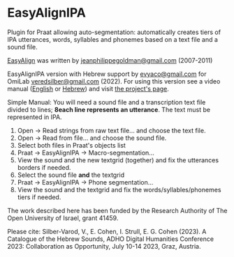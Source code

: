 # EasyAlignIPA
Plugin for Praat allowing auto-segmentation: automatically creates tiers of IPA utterances, words, syllables and phonemes based on a text file and a sound file.

[EasyAlign](http://latlcui.unige.ch/phonetique/easyalign.php) was written by jeanphilippegoldman@gmail.com (2007-2011)

EasyAlignIPA version with Hebrew support by evyaco@gmail.com for OmiLab veredsilber@gmail.com (2022). For using this version see a video manual ([English](https://openu.zoom.us/rec/share/9Yg_xeE5SnXKK7jh9y0ivqcB_fJ2hSFTUm139Y4LAJZgkPfIxE3fZZzWg9PwWPrg.Fcwbn87UjyPBE5rh?startTime=1654683393000) or [Hebrew](https://openu.zoom.us/rec/play/nGu3CeXSg3XtV3ioldy-FfUQbDCL30n7-LQjA6neI2cYSyU0tnZmiZA6LZrXLq9kPuYop3A2LcxFZVzP.y-39NAiaqtuxcYZ3?startTime=1655014775000&_x_zm_rtaid=UB7KabwnQqWButWneFNRtQ.1655035123155.ba6434aef661507106a37360ccbee35a&_x_zm_rhtaid=940)) and visit [the project's page](https://www.openu.ac.il/en/omilab/pages/Phoneme-Aligner.aspx).


Simple Manual:
You will need a sound file and a transcription text file divided to lines; **8each line represents an utterance**. The text must be represented in IPA.
1. Open -> Read strings from raw text file... and choose the text file.
2. Open -> Read from file... and choose the sound file.
3. Select both files in Praat's objects list
4. Praat -> EasyAlignIPA -> Macro-segmentation...
5. View the sound and the new textgrid (together) and fix the utterances borders if needed.
6. Select the sound file **and** the textgrid
9. Praat -> EasyAlignIPA -> Phone segmentation...
10. View the sound and the textgrid and fix the words/syllables/phonemes tiers if needed.


The work described here has been funded by the Research Authority of The Open University of Israel, grant 41459. 

Please cite:
Silber-Varod, V., E. Cohen, I. Strull, E. G. Cohen (2023). A Catalogue of the Hebrew Sounds, ADHO Digital Humanities Conference 2023: Collaboration as Opportunity, July 10-14 2023, Graz, Austria.
